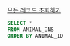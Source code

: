 [모든 레코드 조회하기](https://school.programmers.co.kr/learn/courses/30/lessons/59034)

```sql
SELECT *
FROM ANIMAL_INS
ORDER BY ANIMAL_ID
```
